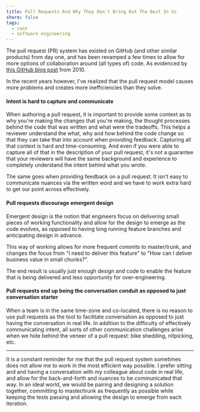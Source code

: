 ```yaml
---
title: Pull Requests And Why They Don't Bring Out The Best In Us
share: false
tags:
  - rant
  - software engineering
---
```


The pull request (PR) system has existed on GitHub (and other similar products) from day one, and has been revamped a few times to allow for more options of collaboration around (all types of) code. As evidenced by [this GitHub blog post](https://blog.github.com/2010-08-31-pull-requests-2-0/) from 2010.

In the recent years however, I've realized that the pull request model causes more problems and creates more inefficiencies than they solve.


#### **Intent is hard to capture and communicate**

When authoring a pull request, it is important to provide some context as to why you're making the changes that you're making, the thought processes behind the code that was written and what were the tradeoffs. This helps a reviewer understand the what, why and how behind the code change so that they can take that into account when providing feedback. Capturing all that context is hard and time-consuming. And even if you were able to capture all of that in the description of your pull request, it's not a guarantee that your reviewers will have the same background and experience to completely understand the intent behind what you wrote.

The same goes when providing feedback on a pull request. It isn't easy to communicate nuances via the written word and we have to work extra hard to get our point across effectively.

#### **Pull requests discourage emergent design**

Emergent design is the notion that engineers focus on delivering small pieces of working functionality and allow for the design to emerge as the code evolves, as opposed to having long running feature branches and anticipating design in advance.

This way of working allows for more frequent commits to master/trunk, and changes the focus from "I need to deliver this feature" to "How can I deliver business value in small chunks?".

The end result is usually just enough design and code to enable the feature that is being delivered and less opportunity for over-engineering.

#### **Pull requests end up being the conversation conduit as opposed to just conversation starter**

When a team is in the same time-zone and co-located, there is no reason to use pull requests as the tool to facilitate conversation as opposed to just having the conversation in real life. In addition to the difficulty of effectively communicating intent, all sorts of other communication challenges arise when we hide behind the veneer of a pull request: bike shedding, nitpicking, etc.

---
It is a constant reminder for me that the pull request system sometimes does not allow me to work in the most efficient way possible.
I prefer sitting and and having a conversation with my colleague about code in real life, and allow for the back-and-forth and nuances to be communicated that way. In an ideal world, we would be pairing and designing a solution together, committing to master/trunk as frequently as possible while keeping the tests passing and allowing the design to emerge from each iteration.
